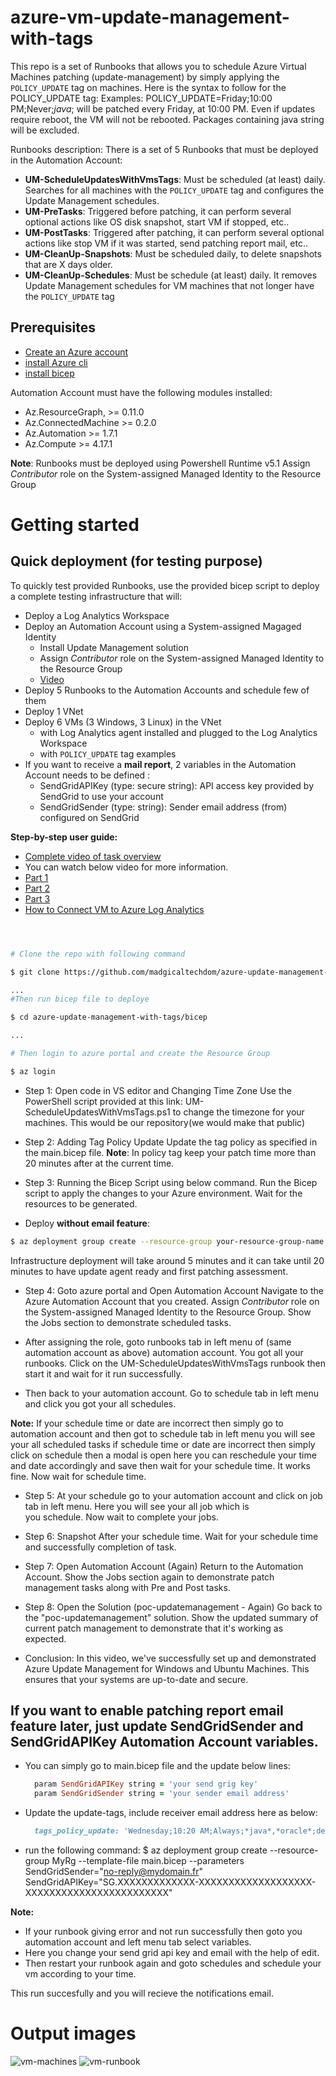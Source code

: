# azure-vm-update-management-with-tags

This repo is a set of Runbooks that allows you to schedule Azure Virtual Machines patching (update-management) by simply applying the `POLICY_UPDATE` tag on machines.
Here is the syntax to follow for the POLICY_UPDATE tag:
Examples:
POLICY_UPDATE=Friday;10:00 PM;Never;*java*; will be patched every Friday, at 10:00 PM. Even if updates require reboot, the VM will not be rebooted. Packages containing java string will be excluded.

Runbooks description:
There is a set of 5 Runbooks that must be deployed in the Automation Account:
* **UM-ScheduleUpdatesWithVmsTags**: Must be scheduled (at least) daily. Searches for all machines with the `POLICY_UPDATE` tag and configures the Update Management schedules.
* **UM-PreTasks**: Triggered before patching, it can perform several optional actions like OS disk snapshot, start VM if stopped, etc..
* **UM-PostTasks**: Triggered after patching, it can perform several optional actions like stop VM if it was started, send patching report mail, etc..
* **UM-CleanUp-Snapshots**: Must be scheduled daily, to delete snapshots that are X days older.
* **UM-CleanUp-Schedules**: Must be schedule (at least) daily. It removes Update Management schedules for VM machines that not longer have the `POLICY_UPDATE` tag

## Prerequisites
  - [Create an Azure account](https://login.microsoftonline.com/organizations/oauth2/v2.0/authorize?client_id=8e0e8db5-b713-4e91-98e6-470fed0aa4c2&response_type=code%20id_token&scope=openid%20profile&state=OpenIdConnect.AuthenticationProperties%3DCW8R5JHojzMLy-5y5Eo2FYZ9ykAOBMq7FTr_kzVCzk9RVzEJYYUP1TowtzLYYDstYRTumBD3DUJHPylZ9oRSj1qVVKlFXZz6YaWwa1S3E1RW3dZAknRhkUhmq-jgIQJFakxuxd6ZbZo1ijNd8IDIGG2MgsnnVwR_iGIKl18ioDnqEI0SQv6vdK6Yk1SOcnU0OehQ5-O73KvkMSs8pCzI5gz4WAjq3La-tWqs06Zi82G097Lwwf0Bxt9r6zTpbcQ_0V4eODU3rsjEx4m0GWDETg1ivRukWJIFm9R7OCG1Ko_TVLIzg_PGd2B5x8DMuQrpY9z9gA5oLY8hhZaRfIEbUOiav9Dri85uM_C6D0csvjhN63kA1yIaG2emsnGil8W0TIL3d1YZK4PRCHs2rr9I36TsOtPh3wZW1MzAHUJsZMlPLYLAh0jDHn6XXo03cRlSUZQZcD1_neXNVe5uP7Ayxmpc7yvG9bMde-WUWWMeaw4&response_mode=form_post&nonce=638301826653929237.MGI3MzZlZTktNjA3My00OWVmLWEyNWEtMDRlNjkzN2EzYmVjYzhkYWE5NGItNDg1ZC00ZGNhLWI0NTAtMzZmNmNkYmEwOGEx&redirect_uri=https%3A%2F%2Fsignup.azure.com%2Fapi%2Fuser%2Flogin&max_age=86400&post_logout_redirect_uri=https%3A%2F%2Fsignup.azure.com%2Fsignup%3Foffer%3Dms-azr-0044p%26appId%3D102%26ref%3D%26redirectURL%3Dhttps%3A%2F%2Fazure.microsoft.com%2Fget-started%2Fwelcome-to-azure%2F%26l%3Den-in%26srcurl%3Dhttps%3A%2F%2Fazure.microsoft.com%2Ffree&x-client-SKU=ID_NET472&x-client-ver=6.30.1.0)
  - [install Azure cli](https://learn.microsoft.com/en-us/cli/azure/install-azure-cli)
  - [install bicep](https://learn.microsoft.com/en-us/azure/azure-resource-manager/bicep/install#install-manually)

Automation Account must have the following modules installed:
* Az.ResourceGraph, >= 0.11.0
* Az.ConnectedMachine >= 0.2.0
* Az.Automation >= 1.7.1
* Az.Compute >= 4.17.1

**Note**: Runbooks must be deployed using Powershell Runtime v5.1 
          Assign *Contributor* role on the System-assigned Managed Identity to the Resource Group
# Getting started

## Quick deployment (for testing purpose)

To quickly test provided Runbooks, use the provided bicep script to deploy a complete testing infrastructure that will: 
* Deploy a Log Analytics Workspace
* Deploy an Automation Account using a System-assigned Magaged Identity
  * Install Update Management solution
  * Assign *Contributor* role on the System-assigned Managed Identity to the Resource Group
  * [Video](https://drive.google.com/file/d/1Mo7nq79shmxYFsTVR6e06zJSneG-q2CT/view?usp=drive_link)
* Deploy 5 Runbooks to the Automation Accounts and schedule few of them
* Deploy 1 VNet
* Deploy 6 VMs (3 Windows, 3 Linux) in the VNet
  * with Log Analytics agent installed and plugged to the Log Analytics Workspace
  * with `POLICY_UPDATE` tag examples
* If you want to receive a **mail report**, 2 variables in the Automation Account needs to be defined : 
  * SendGridAPIKey (type: secure string): API access key provided by SendGrid to use your account
  * SendGridSender (type: string): Sender email address (from) configured on SendGrid

**Step-by-step user guide:**   
* [Complete video of task overview](https://drive.google.com/file/d/1hDAksoPiYcBi1CbYkya_6vfVE7JtReNS/view?usp=sharing)
* You can watch below video for more information.
* [Part 1](https://drive.google.com/file/d/1_LWuTWXkLA21Bk2e-YKJpgAR87jHiSWL/view?usp=drive_link)
* [Part 2](https://drive.google.com/file/d/11mwDKzV1c6es51LrriejnGJHlLS4fIZ2/view?usp=drive_link)
* [Part 3](https://drive.google.com/file/d/1O9vMRh89NmIdn5uil79DEMeWYUHCoeQj/view?usp=sharing)
* [How to Connect VM to Azure Log Analytics](https://drive.google.com/file/d/1baXUXuJYfSgnZhPpdu72rRsvX4XC9QeE/view?usp=sharing)


```bash



# Clone the repo with following command

$ git clone https://github.com/madgicaltechdom/azure-update-management-with-tags.git

...
#Then run bicep file to deploye

$ cd azure-update-management-with-tags/bicep

...

# Then login to azure portal and create the Resource Group

$ az login

```
* Step 1: Open code in VS editor and Changing Time Zone
  Use the PowerShell script provided at this link: UM-ScheduleUpdatesWithVmsTags.ps1 to change the timezone for your machines. This would be our repository(we would make that public)
  
* Step 2: Adding Tag Policy Update
  Update the tag policy as specified in the main.bicep file.
  **Note**: In policy tag keep your patch time more than 20 minutes after at the current time.

* Step 3: Running the Bicep Script using below command.
  Run the Bicep script to apply the changes to your Azure environment.
  Wait for the resources to be generated.

* Deploy **without email feature**:
```bash
$ az deployment group create --resource-group your-resource-group-name --template-file main.bicep
```

Infrastructure deployment will take around 5 minutes and it can take until 20 minutes to have update agent ready and first patching assessment. 


* Step 4: Goto azure portal and Open Automation Account
  Navigate to the Azure Automation Account that you created.
  Assign *Contributor* role on the System-assigned Managed Identity to the Resource Group.
  Show the Jobs section to demonstrate scheduled tasks.

* After assigning the role, goto runbooks tab in left menu of (same automation account as above) automation account. You got all 
  your runbooks. Click on the UM-ScheduleUpdatesWithVmsTags runbook then start it and wait for it run successfully.

* Then back to your automation account. Go to schedule tab in left menu and click you got your all schedules.

**Note:** 
If your schedule time or date are incorrect then simply go to automation account and then got to schedule tab in left menu you will see your all scheduled tasks if schedule time or date are incorrect then simply click on schedule then a modal is open here you can reschedule your time and date accordingly and save then wait for your schedule time. It works fine. 
Now wait for schedule time.

* Step 5: At your schedule go to your automation account and click on job tab in left menu. Here you will see your all job which is    
  you schedule. Now wait to complete your jobs.

* Step 6: Snapshot After your schedule time.
  Wait for your schedule time and successfully completion of task.

* Step 7: Open Automation Account (Again)
  Return to the Automation Account.
  Show the Jobs section again to demonstrate patch management tasks along with Pre and Post tasks.

* Step 8: Open the Solution (poc-updatemanagement - Again)
  Go back to the "poc-updatemanagement" solution.
  Show the updated summary of current patch management to demonstrate that it's working as expected.

* Conclusion:
    In this video, we've successfully set up and demonstrated Azure Update Management for Windows and Ubuntu Machines. This ensures that your systems are up-to-date and secure.

## If you want to enable patching report email feature later, just update SendGridSender and SendGridAPIKey Automation Account variables.

* You can simply go to main.bicep file and the update below lines:
  ```ruby
    param SendGridAPIKey string = 'your send grig key'
    param SendGridSender string = 'your sender email address'
  ```

* Update the update-tags, include receiver email address here as below:
  ```ruby
    tags_policy_update: 'Wednesday;10:20 AM;Always;*java*,*oracle*;demo.receiver@gmail.com'
  
  ```

* run the following command:
  $ az deployment group create --resource-group MyRg --template-file main.bicep --parameters SendGridSender="no-reply@mydomain.fr" SendGridAPIKey="SG.XXXXXXXXXXXXX-XXXXXXXXXXXXXXXXXXX-XXXXXXXXXXXXXXXXXXXXXXXX"

**Note:**
* If your runbook giving error and not run successfully then goto you automation account and left menu tab select variables.
* Here you change your send grid api key and email with the help of edit.
* Then restart your runbook again and goto schedules and schedule your vm according to your time.

This run succesfully and you will recieve the notifications email.



# Output images
![vm-machines](https://github.com/madgicaltechdom/azure-update-management-with-tags/assets/91054127/fe26c4b1-3208-4046-9788-6df50195dee7)
![vm-runbook](https://github.com/madgicaltechdom/azure-update-management-with-tags/assets/91054127/78c3df0c-5b02-44c5-8b26-2e8d77d447c9)
